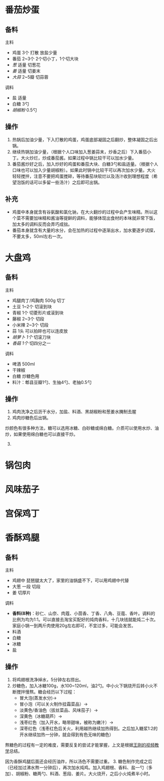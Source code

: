 # 番茄炒蛋

## 备料

主料
* 鸡蛋 3个 打散 放盐少量
* 番茄 2~3个 2个切小丁，1个切大块
* *葱* 适量 切葱花
* *姜* 适量 切姜末
* *大蒜* 2~5瓣 切蒜蓉

调料
* 盐 适量
* 白糖 3勺
* *胡椒粉* 0.5勺

## 操作

1. 热锅后加油少量，下入打散的鸡蛋，鸡蛋底部凝固之后翻炒，整体凝固之后出锅。
2. 继续热锅加油少量，（根据个人口味加入葱姜蒜末，炒香之后）下入番茄小丁。大火炒烂，炒成番茄酱。如果过程中锅比较干可以加水少量。
3. 番茄酱炒好之后，加入炒好的鸡蛋和番茄大块、白糖3勺和盐适量。（根据个人口味也可以加入少量胡椒粉）。如果此时锅中比较干可以再次加水少量。大火轻轻搅拌，注意不要把鸡蛋搅碎，等待番茄块软烂以及汤汁收到理想程度（希望泡饭的话可以多留一些汤汁）之后即可出锅。

## 补充

* 鸡蛋中本身就含有谷氨酸和氯化钠，在大火翻炒的过程中会产生味精。所以这个菜不需要加味精和酱油等提鲜的调料，能够体现出食材的本味就非常下饭，加太多的调料反而会弄巧成拙。
* 番茄本身就含有大量的水分，会在加热的过程中逐渐出水，加水要逐步试探，不要太多，50ml左右一次。

# 大盘鸡

## 备料

主料
* 鸡腿肉丁/鸡胸肉 500g 切丁 
* 土豆 1~2个 切滚到块
* 青椒 1个 切菱形片或滚到块
* 藤椒 2~3个 切段
* 小米辣 2~3个 切段
* 蒜 1头 可以拍碎也可以连皮放
* *胡萝卜 1个* 切滚刀块
* *香菇 1个* 切四分之一

调料
* 啤酒 500ml
* 干辣椒
* 白糖 炒糖色用
* 料汁：郫县豆瓣1勺、生抽4勺、老抽0.5勺

## 操作

1. 鸡肉洗净之后沥干水分，加盐、料酒、黑胡椒粉和葱姜水腌制去腥
2. 鸡肉炒糖色后出锅。

炒颜色有很多种方法，糖可以选用冰糖、白砂糖或绵白糖。介质可以使用水炒、油炒，如果使用绵白糖也可以直接干炒。

3. 

# 锅包肉

# 风味茄子

# 宫保鸡丁

# 香酥鸡腿

## 备料

主料
* 鸡翅中 琵琶腿太大了，家里的油锅盛不下，可以用鸡翅中代替
* 大葱 一段 切段
* 姜 切厚片

调料
* **香料(8种)**：砂仁、山奈、肉蔻、小茴香、丁香、八角、豆蔻、香叶。调料的比例为均为1:1。可以直接去淘宝买配好的炖肉香料，十几块钱就能炖二十次。家庭小锅一到两斤肉使用20g左右即可，不宜过多，可能会发苦。
* 料酒
* 白糖
* 冰糖
* 盐

## 操作

1. 将鸡翅根洗净焯水，5分钟左右捞出。
2. 炒糖色，加入冰糖100g，水100~120ml，油2勺。中小火下锅烧开后转小火不断搅拌慢熬。糖会经历以下过程：
    * 冒大泡(蒸发水分)->
    * 冒小泡（可以关火制作挂霜菜品）->
    * 淡黄色/香油色（拔丝菜品、风味茄子）->
    * 深黄色（冰糖葫芦）->
    * 浅枣红色（加入开水，略带甜味，被称为嫩汁）->
    * 深枣红色（浅枣红色后关火，利用越热继续加热得到。之后加入糖浆1:2的开水继续加热一分钟，就会得到有色无味的糖色）

熬糖色的过程有一定的难度，需要反复的尝试才能掌握，上文是根据[王刚的视频教学](https://www.bilibili.com/video/BV14C4y1h7JK)总结。

因为香酥鸡腿后面还会经历油炸，所以汤色不需要过重。
3. 糖色制作完成之后（已经加过沸水熬一分钟后），再次加水炖鸡。加入鸡翅根、香料、盐一勺（多加）、胡椒粉、糖两勺、料酒、葱段、姜片。大火烧开，之后小火炖煮半小时。



